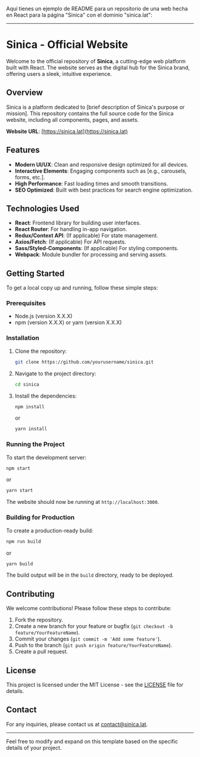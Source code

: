 Aquí tienes un ejemplo de README para un repositorio de una web hecha en React para la página "Sinica" con el dominio "sinica.lat":

---

# Sinica - Official Website

Welcome to the official repository of **Sinica**, a cutting-edge web platform built with React. The website serves as the digital hub for the Sinica brand, offering users a sleek, intuitive experience.

## Overview

Sinica is a platform dedicated to [brief description of Sinica's purpose or mission]. This repository contains the full source code for the Sinica website, including all components, pages, and assets.

**Website URL**: [https://sinica.lat](https://sinica.lat)

## Features

- **Modern UI/UX**: Clean and responsive design optimized for all devices.
- **Interactive Elements**: Engaging components such as [e.g., carousels, forms, etc.].
- **High Performance**: Fast loading times and smooth transitions.
- **SEO Optimized**: Built with best practices for search engine optimization.

## Technologies Used

- **React**: Frontend library for building user interfaces.
- **React Router**: For handling in-app navigation.
- **Redux/Context API**: (If applicable) For state management.
- **Axios/Fetch**: (If applicable) For API requests.
- **Sass/Styled-Components**: (If applicable) For styling components.
- **Webpack**: Module bundler for processing and serving assets.

## Getting Started

To get a local copy up and running, follow these simple steps:

### Prerequisites

- Node.js (version X.X.X)
- npm (version X.X.X) or yarn (version X.X.X)

### Installation

1. Clone the repository:

   ```bash
   git clone https://github.com/yourusername/sinica.git
   ```

2. Navigate to the project directory:

   ```bash
   cd sinica
   ```

3. Install the dependencies:

   ```bash
   npm install
   ```

   or

   ```bash
   yarn install
   ```

### Running the Project

To start the development server:

```bash
npm start
```

or

```bash
yarn start
```

The website should now be running at `http://localhost:3000`.

### Building for Production

To create a production-ready build:

```bash
npm run build
```

or

```bash
yarn build
```

The build output will be in the `build` directory, ready to be deployed.

## Contributing

We welcome contributions! Please follow these steps to contribute:

1. Fork the repository.
2. Create a new branch for your feature or bugfix (`git checkout -b feature/YourFeatureName`).
3. Commit your changes (`git commit -m 'Add some feature'`).
4. Push to the branch (`git push origin feature/YourFeatureName`).
5. Create a pull request.

## License

This project is licensed under the MIT License - see the [LICENSE](LICENSE) file for details.

## Contact

For any inquiries, please contact us at [contact@sinica.lat](mailto:contact@sinica.lat).

---

Feel free to modify and expand on this template based on the specific details of your project.
